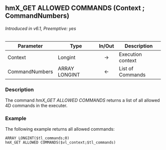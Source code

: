 ## hmX_GET ALLOWED COMMANDS (Context ; CommandNumbers)
###### Introduced in v6.1, Preemptive: yes

|Parameter|Type|In/Out|Description
|---|---|:---:|---
|Context|Longint|→|Execution context
|CommandNumbers|ARRAY LONGINT|←|List of Commands

### Description
The command *hmX_GET ALLOWED COMMANDS* returns a list of all allowed 4D commands in the executer.

### Example
The following example returns all allowed commands:

```4d
ARRAY LONGINT($tl_commands;0)
hmX_GET ALLOWED COMMANDS($vl_context;$tl_commands)
```
